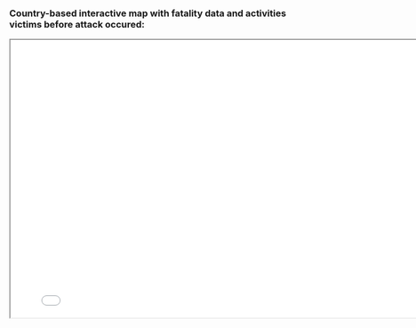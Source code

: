 <Body>
   <section class="section">
      <div class="container">
         <div class="row">
            <div class="col-lg-12 text-center">
               <h3> Country-based interactive map with fatality data and activities victims before attack occured: </h3>
            </div>
         </div>
      </div>
   <section>
                        

  <iframe src="Global-Shark-Attacks-Map.html" height="500" width="800"></iframe>
<Body>

